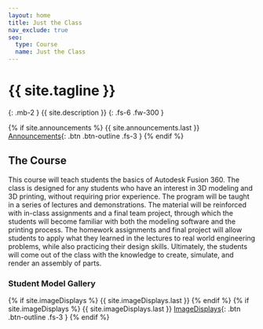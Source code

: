 ```yaml
---
layout: home
title: Just the Class
nav_exclude: true
seo:
  type: Course
  name: Just the Class
---
```


# {{ site.tagline }}
{: .mb-2 }
{{ site.description }}
{: .fs-6 .fw-300 }

{% if site.announcements %}
{{ site.announcements.last }}
[Announcements](announcements.md){: .btn .btn-outline .fs-3 }
{% endif %}

## The Course

This course will teach students the basics of Autodesk Fusion 360. The class is designed for any students who have an interest in 3D modeling and 3D printing, without requiring prior experience. The program will be taught in a series of lectures and demonstrations. The material will be reinforced with in-class assignments and a final team project, through which the students will become familiar with both the modeling software and the printing process. The homework assignments and final project will allow students to apply what they learned in the lectures to real world engineering problems, while also practicing their design skills. Ultimately, the students will come out of the class with the knowledge to create, simulate, and render an assembly of parts.

### Student Model Gallery
{% if site.imageDisplays %}
{{ site.imageDisplays.last }}
{% endif %}
{% if site.imageDisplays %}
{{ site.imageDisplays.last }}
[ImageDisplays](imageDisplays.md){: .btn .btn-outline .fs-3 }
{% endif %}
